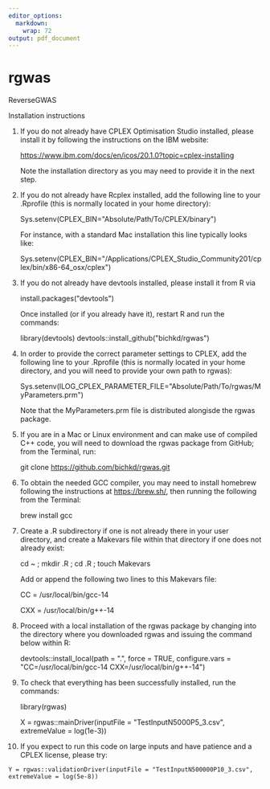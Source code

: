 ```yaml
---
editor_options:
  markdown:
    wrap: 72
output: pdf_document
---
```


# rgwas

ReverseGWAS

Installation instructions

1)  If you do not already have CPLEX Optimisation Studio installed,
    please install it by following the instructions on the IBM website:

    <https://www.ibm.com/docs/en/icos/20.1.0?topic=cplex-installing>

    Note the installation directory as you may need to provide it in the
    next step.

2)  If you do not already have Rcplex installed, add the following line
    to your .Rprofile (this is normally located in your home directory):

    Sys.setenv(CPLEX_BIN="Absolute/Path/To/CPLEX/binary")

    For instance, with a standard Mac installation this line typically
    looks like:

    Sys.setenv(CPLEX_BIN="/Applications/CPLEX_Studio_Community201/cplex/bin/x86-64_osx/cplex")

3)  If you do not already have devtools installed, please install it
    from R via

    install.packages("devtools")

    Once installed (or if you already have it), restart R and run the
    commands:

    library(devtools) devtools::install_github("bichkd/rgwas")

4)  In order to provide the correct parameter settings to CPLEX, add the
    following line to your .Rprofile (this is normally located in your
    home directory, and you will need to provide your own path to
    rgwas):

    Sys.setenv(ILOG_CPLEX_PARAMETER_FILE="Absolute/Path/To/rgwas/MyParameters.prm")

    Note that the MyParameters.prm file is distributed alongisde the
    rgwas package.

5)  If you are in a Mac or Linux environment and can make use of
    compiled C++ code, you will need to download the rgwas package from
    GitHub; from the Terminal, run:

    git clone <https://github.com/bichkd/rgwas.git>

6)  To obtain the needed GCC compiler, you may need to install homebrew
    following the instructions at <https://brew.sh/>, then running the
    following from the Terminal:

    brew install gcc

7)  Create a .R subdirectory if one is not already there in your user
    directory, and create a Makevars file within that directory if one
    does not already exist:

    cd \~ ; mkdir .R ; cd .R ; touch Makevars

    Add or append the following two lines to this Makevars file:

    CC = /usr/local/bin/gcc-14 
    
    CXX = /usr/local/bin/g++-14
    
8)  Proceed with a local installation of the rgwas package by changing into the 
    directory where you downloaded rgwas and issuing the command below within R:

    devtools::install_local(path = ".", force = TRUE,
    configure.vars = "CC=/usr/local/bin/gcc-14 CXX=/usr/local/bin/g++-14")

9)  To check that everything has been successfully installed, run the
    commands:

    library(rgwas)

    X = rgwas::mainDriver(inputFile = "TestInputN5000P5_3.csv",
    extremeValue = log(1e-3))

10)  If you expect to run this code on large inputs and have patience and
    a CPLEX license, please try:

    Y = rgwas::validationDriver(inputFile = "TestInputN500000P10_3.csv",
    extremeValue = log(5e-8))

